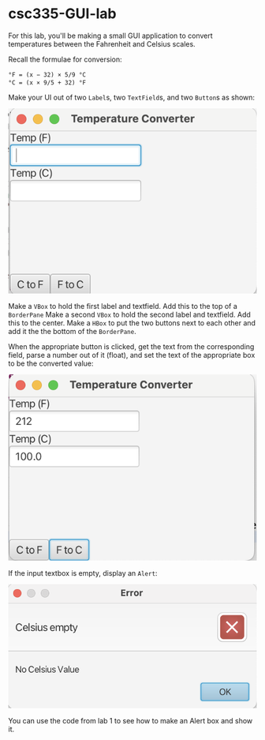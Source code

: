 # csc335-GUI-lab

For this lab, you'll be making a small GUI application to convert temperatures between the Fahrenheit and Celsius scales.

Recall the formulae for conversion:

	°F = (x − 32) × ⁠5/9⁠ °C 	
	°C = (x × ⁠9/5⁠ + 32) °F 
	
Make your UI out of two `Label`s, two `TextField`s, and two `Button`s as shown:

![GUI1.png](GUI1.png)

Make a `VBox` to hold the first label and textfield. Add this to the top of a `BorderPane`
Make a second `VBox` to hold the second label and textfield. Add this to the center.
Make a `HBox` to put the two buttons next to each other and add it the the bottom of the `BorderPane`.

When the appropriate button is clicked, get the text from the corresponding field, parse a number out of it (float), and set the text of the appropriate box to be the converted value:

![GUI2.png](GUI2.png)


If the input textbox is empty, display an `Alert`:

![Alert.png](Alert.png)

You can use the code from lab 1 to see how to make an Alert box and show it.

